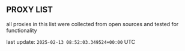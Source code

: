 ## PROXY LIST

all proxies in this list were collected from open sources and tested for functionality

last update: `2025-02-13 08:52:03.349524+00:00` UTC